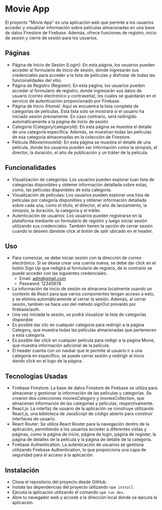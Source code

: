 # Movie App

El proyecto "Movie App" es una aplicación web que permite a los usuarios acceder y visualizar información sobre películas almacenadas en una base de datos Firestore de Firebase. Además, ofrece funciones de registro, inicio de sesión y cierre de sesión para los usuarios.

## Páginas
- Página de Inicio de Sesión (Login): En esta página, los usuarios pueden acceder al formulario de inicio de sesión, donde ingresarán sus credenciales para acceder a la lista de películas y disfrutar de todas las funcionalidades del sitio.
- Página de Registro (Register): En esta página, los usuarios pueden acceder al formulario de registro, donde ingresarán sus datos de usuario (correo electrónico y contraseña), los cuales se guardarán en el servicio de autenticación proporcionado por Firebase.
- Página de Inicio (Home): Aquí se encuentra la lista completa de categorías de películas. Esta lista solo se mostrará si el usuario ha iniciado sesión previamente. En caso contrario, será redirigido automáticamente a la página de inicio de sesión.
- Categoría (Category/categoryId): En esta página se muestra el detalle de una categoría específica. Además, se muestran todas las películas de esa categoría almacenadas en la colección de Firestore.
- Película (Movie/movieId): En esta página se muestra el detalle de una película, donde los usuarios pueden ver información como la sinopsis, el director, la duración, el año de publicación y un tráiler de la película.

## Funcionalidades
- Visualización de categorías: Los usuarios pueden explorar tuan lista de categorías disponibles y obtener información detallada sobre estas, como, las películas disponibles de esta categoría.
- Visualización de películas: Los usuarios pueden explorar una lista de películas por categoría disponibles y obtener información detallada sobre cada una, como el título, el director, el año de lanzamiento, la sinopsis, la duración, la categoría y el tráiler.
- Autenticación de usuarios: Los usuarios pueden registrarse en la plataforma mediante un formulario de registro y luego iniciar sesión utilizando sus credenciales. También tienen la opción de cerrar sesión cuando lo deseen dándole click al botón de salir ubicado en el header.
  
## Uso
- Para comenzar, se debe iniciar sesión con la dirección de correo electrónico. Si se desea crear una cuenta nueva, se debe dar click en el botón Sign Up que redigirá al formulario de registro, de lo contrario se puede acceder con las siguientes credenciales.
  - Email: adm@gmail.com
  - Password: 12345678
- La información de inicio de sesión se almacena localmente usando un contexto de React para que varios componentes tengan acceso a esto, y se elimina automáticamente al cerrar la sesión. Además, al cerrar sesión, también se hace uso del método signOut proveído por firebase/auth.
- Una vez iniciada la sesión, se podrá visualizar la lista de categorías disponible
- Es posible dar clic en cualquier categoría para redirigir a la página Category, que muestra todas las películas almacenadas que pertenecen a esta categoría.
- Es posible dar click en cualquier película para redigir a la página Movie, que muestra información adicional de la película.
- El header cuenta con un navbar que le permite al usuario ir a una categoría en específico, se puede cerrar sesión y redirigir al inicio dando click en el logo de la página. 

## Tecnologías Usadas
- Firebase Firestore: La base de datos Firestore de Firebase se utiliza para almacenar y gestionar la información de las películas y categorías. Se crearon dos colecciones moviesCategory y moviesCollection, que almacenan información de las categorías y películas, respectivamente. 
- React.js: La interfaz de usuario de la aplicación se construye utilizando React.js, una biblioteca de JavaScript de código abierto para construir interfaces de usuario.
- React Router: Se utiliza React Router para la navegación dentro de la aplicación, permitiendo a los usuarios acceder a diferentes vistas y páginas, como la página de inicio, página de login, página de register, la página de detalles de la película y la página de detalle de la categoría.
- Firebase Authentication: La autenticación de usuarios se gestiona utilizando Firebase Authentication, lo que proporciona una capa de seguridad para el acceso a la aplicación.

## Instalación
- Clona el repositorio del proyecto desde GitHub.
- Instala las dependencias del proyecto utilizando `npm install`.
- Ejecuta la aplicación utilizando el comando  `npm run dev`.
- Abre tu navegador web y accede a la dirección local donde se ejecuta la aplicación.




  
